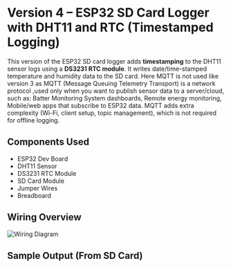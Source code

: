 # Version 4 – ESP32 SD Card Logger with DHT11 and RTC (Timestamped Logging)

This version of the ESP32 SD card logger adds **timestamping** to the DHT11 sensor logs using a **DS3231 RTC module**. It writes date/time-stamped temperature and humidity data to the SD card.
Here MQTT is not used like version 3 as MQTT (Message Queuing Telemetry Transport) is a network protocol ,used only when you want to publish sensor data to a server/cloud, such as: Batter Monitoring System dashboards,
Remote energy monitoring, Mobile/web apps that subscribe to ESP32 data. MQTT adds extra complexity (Wi-Fi, client setup, topic management), which is not required for offline logging.



##  Components Used
- ESP32 Dev Board
- DHT11 Sensor
- DS3231 RTC Module
- SD Card Module
- Jumper Wires
- Breadboard

## Wiring Overview

![Wiring Diagram](wiring.png)

## Sample Output (From SD Card)

